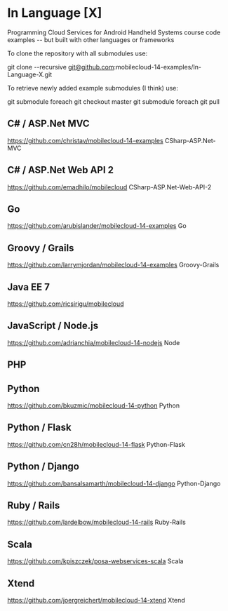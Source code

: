 In Language [X]
========

Programming Cloud Services for Android Handheld Systems course code examples -- but built with other languages or frameworks

To clone the repository with all submodules use:

git clone --recursive git@github.com:mobilecloud-14-examples/In-Language-X.git

To retrieve newly added example submodules (I think) use:

git submodule foreach git checkout master
git submodule foreach git pull


C# / ASP.Net MVC
----------------
https://github.com/christav/mobilecloud-14-examples CSharp-ASP.Net-MVC

C# / ASP.Net Web API 2
----------------------
https://github.com/emadhilo/mobilecloud CSharp-ASP.Net-Web-API-2

Go
--
https://github.com/arubislander/mobilecloud-14-examples Go

Groovy / Grails
---------------
https://github.com/larrymjordan/mobilecloud-14-examples Groovy-Grails

Java EE 7
---------
https://github.com/ricsirigu/mobilecloud

JavaScript / Node.js
--------------------
https://github.com/adrianchia/mobilecloud-14-nodejs Node

PHP
---

Python
------
https://github.com/bkuzmic/mobilecloud-14-python Python

Python / Flask
--------------
https://github.com/cn28h/mobilecloud-14-flask Python-Flask

Python / Django
-------------
https://github.com/bansalsamarth/mobilecloud-14-django Python-Django

Ruby / Rails
----------
https://github.com/lardelbow/mobilecloud-14-rails Ruby-Rails

Scala
-----
https://github.com/kpiszczek/posa-webservices-scala Scala

Xtend
-----
https://github.com/joergreichert/mobilecloud-14-xtend Xtend
